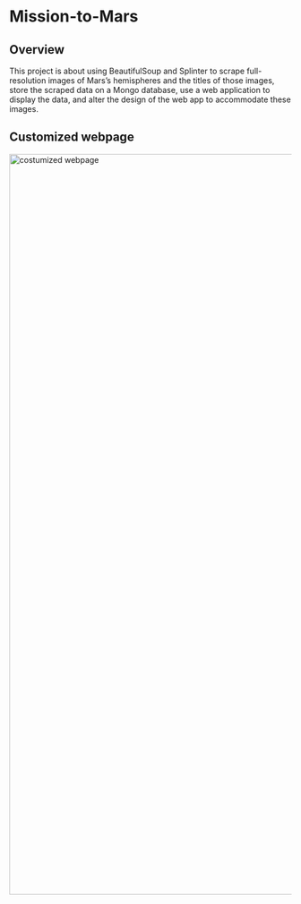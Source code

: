 # Mission-to-Mars

## Overview 
This project is about using BeautifulSoup and Splinter to scrape full-resolution images of Mars’s hemispheres and the titles of those images, store the scraped data on a Mongo database, use a web application to display the data, and alter the design of the web app to accommodate these images.

## Customized webpage

<img width="1324" alt="costumized webpage" src="https://user-images.githubusercontent.com/91625564/146662305-156d91c9-3959-4a2b-a0d9-dec4126a0782.png">
